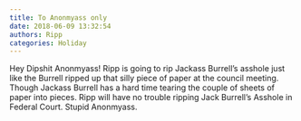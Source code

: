 ```yaml
---
title: To Anonmyass only
date: 2018-06-09 13:32:54
authors: Ripp
categories: Holiday
---
```


 Hey Dipshit Anonmyass!  Ripp is going to rip Jackass Burrell’s asshole just like the Burrell ripped up that silly piece of paper at the council meeting. Though Jackass Burrell has a hard time tearing the couple of sheets of paper into pieces. Ripp will have no trouble ripping Jack Burrell’s Asshole in Federal Court. Stupid Anonmyass.